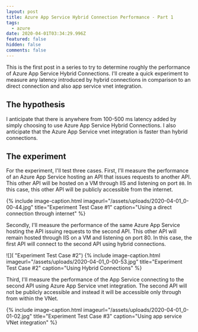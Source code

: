 ```yaml
---
layout: post
title: Azure App Service Hybrid Connection Performance - Part 1
tags:
  - azure
date: 2020-04-01T03:34:29.996Z
featured: false
hidden: false
comments: false
---
```

This is the first post in a series to try to determine roughly the performance of Azure App Service Hybrid Connections. I'll create a quick experiment to measure any latency introduced by hybrid connections in comparison to an direct connection and also app service vnet integration.

<!--more-->

## The hypothesis

I anticipate that there is anywhere from 100-500 ms latency added by simply choosing to use Azure App Service Hybrid Connections. I also anticipate that the Azure App Service vnet integration is faster than hybrid connections.

## The experiment

For the experiment, I'll test three cases. First, I'll measure the performance of an Azure App Service hosting an API that issues requests to another API. This other API will be hosted on a VM through IIS and listening on port `80`. In this case, this other API will be publicly accessible from the internet. 

{% include image-caption.html imageurl="/assets/uploads/2020-04-01_0-00-44.jpg" title="Experiment Test Case #1" caption="Using a direct connection through internet" %}

Secondly, I'll measure the performance of the same Azure App Service hosting the API issuing requests to the second API. This other API will remain hosted through IIS on a VM and listening on port 80. In this case, the first API will connect to the second API using hybrid connections.

![]( "Experiment Test Case #2")
{% include image-caption.html imageurl="/assets/uploads/2020-04-01_0-00-53.jpg" title="Experiment Test Case #2" caption="Using Hybrid Connections" %}

Third, I'll measure the performance of the App Service connecting to the second API using Azure App Service vnet integration. The second API will not be publicly accessible and instead it will be accessible only through from within the VNet.

{% include image-caption.html imageurl="/assets/uploads/2020-04-01_0-01-02.jpg" title="Experiment Test Case #3" caption="Using app service VNet integration" %}